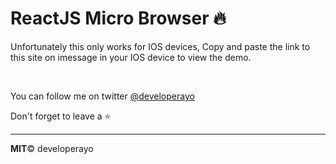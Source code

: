 # ReactJS Micro Browser :fire:

Unfortunately this only works for IOS devices, Copy and paste the link to this site on imessage in your IOS device to view the demo.

<br>

You can follow me on twitter [@developerayo](https://twitter.com/developerayo)

Don't forget to leave a :star:

---

<b>MIT</b>&copy; developerayo
